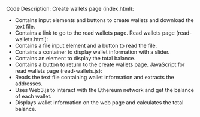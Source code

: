 Code Description:
Create wallets page (index.html):
-	Contains input elements and buttons to create wallets and download the text file.
-	Contains a link to go to the read wallets page.
Read wallets page (read-wallets.html):
-	Contains a file input element and a button to read the file.
-	Contains a container to display wallet information with a slider.
-	Contains an element to display the total balance.
-	Contains a button to return to the create wallets page.
JavaScript for read wallets page (read-wallets.js):
-	Reads the text file containing wallet information and extracts the addresses.
-	Uses Web3.js to interact with the Ethereum network and get the balance of each wallet.
-	Displays wallet information on the web page and calculates the total balance.

